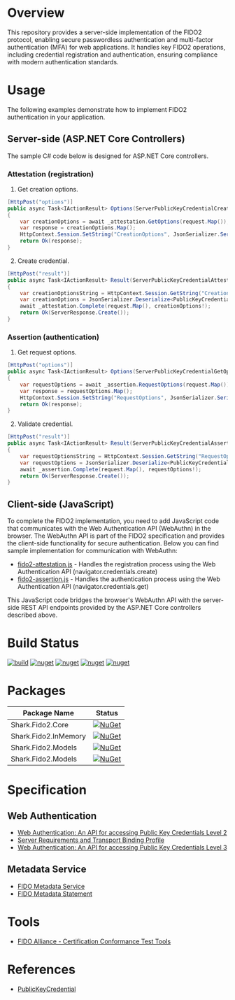 # Overview
This repository provides a server-side implementation of the FIDO2 protocol, enabling secure passwordless authentication and multi-factor authentication (MFA) for web applications. It handles key FIDO2 operations, including credential registration and authentication, ensuring compliance with modern authentication standards.

# Usage
The following examples demonstrate how to implement FIDO2 authentication in your application.

## Server-side (ASP.NET Core Controllers)
The sample C# code below is designed for ASP.NET Core controllers.

### Attestation (registration)
1. Get creation options.
```csharp
[HttpPost("options")]
public async Task<IActionResult> Options(ServerPublicKeyCredentialCreationOptionsRequest request)
{
    var creationOptions = await _attestation.GetOptions(request.Map());
    var response = creationOptions.Map();
    HttpContext.Session.SetString("CreationOptions", JsonSerializer.Serialize(creationOptions));
    return Ok(response);
}
```

2. Create credential.
```csharp
[HttpPost("result")]
public async Task<IActionResult> Result(ServerPublicKeyCredentialAttestation request)
{
    var creationOptionsString = HttpContext.Session.GetString("CreationOptions");
    var creationOptions = JsonSerializer.Deserialize<PublicKeyCredentialCreationOptions>(creationOptionsString!);
    await _attestation.Complete(request.Map(), creationOptions!);
    return Ok(ServerResponse.Create());
}
```

### Assertion (authentication)
1. Get request options.
```csharp
[HttpPost("options")]
public async Task<IActionResult> Options(ServerPublicKeyCredentialGetOptionsRequest request)
{
    var requestOptions = await _assertion.RequestOptions(request.Map());
    var response = requestOptions.Map();
    HttpContext.Session.SetString("RequestOptions", JsonSerializer.Serialize(requestOptions));
    return Ok(response);
}
```

2. Validate credential.
```csharp
[HttpPost("result")]
public async Task<IActionResult> Result(ServerPublicKeyCredentialAssertion request)
{
    var requestOptionsString = HttpContext.Session.GetString("RequestOptions");
    var requestOptions = JsonSerializer.Deserialize<PublicKeyCredentialRequestOptions>(requestOptionsString!);
    await _assertion.Complete(request.Map(), requestOptions!);
    return Ok(ServerResponse.Create());
}
```

## Client-side (JavaScript)
To complete the FIDO2 implementation, you need to add JavaScript code that communicates with the Web Authentication API (WebAuthn) in the browser. The WebAuthn API is part of the FIDO2 specification and provides the client-side functionality for secure authentication. Below you can find sample implementation for communication with WebAuthn:

- [fido2-attestation.js](https://github.com/linuxchata/fido2/blob/main/src/Shark.Portal.Fido2/wwwroot/js/fido2-attestation.js) - Handles the registration process using the Web Authentication API (navigator.credentials.create)
- [fido2-assertion.js](https://github.com/linuxchata/fido2/blob/main/src/Shark.Portal.Fido2/wwwroot/js/fido2-assertion.js) - Handles the authentication process using the Web Authentication API (navigator.credentials.get)

This JavaScript code bridges the browser's WebAuthn API with the server-side REST API endpoints provided by the ASP.NET Core controllers described above.

# Build Status
[![build](https://github.com/linuxchata/fido2/actions/workflows/build.yml/badge.svg)](https://github.com/linuxchata/fido2/actions/workflows/build.yml) [![nuget](https://github.com/linuxchata/fido2/actions/workflows/build_nuget_core_packages.yml/badge.svg)](https://github.com/linuxchata/fido2/actions/workflows/build_nuget_core_packages.yml) [![nuget](https://github.com/linuxchata/fido2/actions/workflows/build_nuget_models_packages.yml/badge.svg)](https://github.com/linuxchata/fido2/actions/workflows/build_nuget_models_packages.yml) [![nuget](https://github.com/linuxchata/fido2/actions/workflows/build_nuget_inmemory_packages.yml/badge.svg)](https://github.com/linuxchata/fido2/actions/workflows/build_nuget_inmemory_packages.yml) [![nuget](https://github.com/linuxchata/fido2/actions/workflows/build_nuget_sqlserver_packages.yml/badge.svg)](https://github.com/linuxchata/fido2/actions/workflows/build_nuget_sqlserver_packages.yml)

# Packages
| Package Name | Status |
|-|-|
| Shark.Fido2.Core | [![NuGet](https://img.shields.io/nuget/v/Shark.Fido2.Core.svg)](https://www.nuget.org/packages/Shark.Fido2.Core/) |
| Shark.Fido2.InMemory | [![NuGet](https://img.shields.io/nuget/v/Shark.Fido2.InMemory.svg)](https://www.nuget.org/packages/Shark.Fido2.InMemory/) |
| Shark.Fido2.Models | [![NuGet](https://img.shields.io/nuget/v/Shark.Fido2.Models.svg)](https://www.nuget.org/packages/Shark.Fido2.Models/) |
| Shark.Fido2.Models | [![NuGet](https://img.shields.io/nuget/v/Shark.Fido2.SqlServer.svg)](https://www.nuget.org/packages/Shark.Fido2.SqlServer/) |

# Specification
## Web Authentication
- [Web Authentication: An API for accessing Public Key Credentials Level 2](https://www.w3.org/TR/webauthn-2/)
- [Server Requirements and Transport Binding Profile](https://fidoalliance.org/specs/fido-v2.0-rd-20180702/fido-server-v2.0-rd-20180702.html)
- [Web Authentication: An API for accessing Public Key Credentials Level 3](https://www.w3.org/TR/webauthn-3/)

## Metadata Service
- [FIDO Metadata Service](https://fidoalliance.org/specs/mds/fido-metadata-service-v3.0-ps-20210518.html)
- [FIDO Metadata Statement](https://fidoalliance.org/specs/mds/fido-metadata-statement-v3.0-ps-20210518.html)

# Tools
- [FIDO Alliance - Certification Conformance Test Tools](https://github.com/fido-alliance/conformance-test-tools-resources/tree/main)

# References
- [PublicKeyCredential](https://developer.mozilla.org/en-US/docs/Web/API/PublicKeyCredential)

